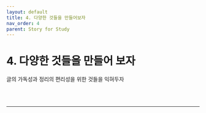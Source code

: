 ```yaml
---
layout: default
title: 4. 다양한 것들을 만들어보자
nav_order: 4
parent: Story for Study
---
```


# 4. 다양한 것들을 만들어 보자

글의 가독성과 정리의 편리성을 위한 것들을 익혀두자

<br><br>

------





